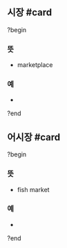 ## 시장 #card
?begin
### 뜻
- marketplace
### 예
-
<!--SR:!2025-09-06,48,250-->
?end


## 어시장 #card
?begin
### 뜻
- fish market
### 예
-
<!--SR:!2025-09-21,50,250-->
?end

